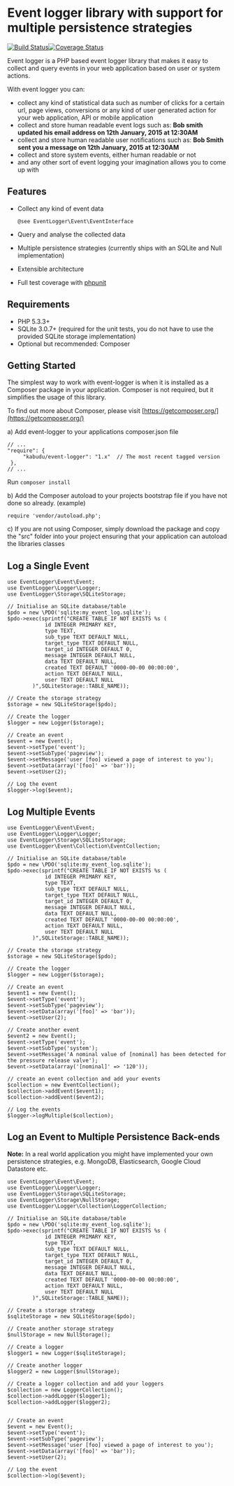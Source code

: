 # Event logger library with support for multiple persistence strategies
[![Build Status](https://travis-ci.org/kabudu/event-logger.svg?branch=master)](https://travis-ci.org/kabudu/event-logger)[![Coverage Status](https://coveralls.io/repos/kabudu/event-logger/badge.svg)](https://coveralls.io/r/kabudu/event-logger)

Event logger is a PHP based event logger library that makes it easy to collect and query events in your web application based on user or system actions.

With event logger you can:

- collect any kind of statistical data such as number of clicks for a certain url, page views, conversions or any kind of user generated action for your web application, API or mobile application
- collect and store human readable event logs such as: **Bob smith updated his email address on 12th January, 2015 at 12:30AM**
- collect and store human readable user notifications such as: **Bob Smith sent you a message on 12th January, 2015 at 12:30AM**
- collect and store system events, either human readable or not
- and any other sort of event logging your imagination allows you to come up with

## Features

- Collect any kind of event data

    `@see EventLogger\Event\EventInterface`

- Query and analyse the collected data
- Multiple persistence strategies (currently ships with an SQLite and Null implementation)
- Extensible architecture
- Full test coverage with [phpunit](https://phpunit.de/)

## Requirements

- PHP 5.3.3+
- SQLite 3.0.7+ (required for the unit tests, you do not have to use the provided SQLite storage implementation)
- Optional but recommended: Composer

## Getting Started

The simplest way to work with event-logger is when it is installed as a Composer package in your application. Composer is not required, but it simplifies the usage of this library.

To find out more about Composer, please visit [https://getcomposer.org/](https://getcomposer.org/)

a) Add event-logger to your applications composer.json file

```
// ...
"require": {
     "kabudu/event-logger": "1.x"  // The most recent tagged version
 },
// ...
```

Run `composer install`

b) Add the Composer autoload to your projects bootstrap file if you have not done so already. (example)

`require 'vendor/autoload.php';`

c) If you are not using Composer, simply download the package and copy the "src" folder into your project ensuring that your application can autoload the libraries classes

## Log a Single Event

```
use EventLogger\Event\Event;
use EventLogger\Logger\Logger;
use EventLogger\Storage\SQLiteStorage;

// Initialise an SQLite database/table
$pdo = new \PDO('sqlite:my_event_log.sqlite');
$pdo->exec(sprintf("CREATE TABLE IF NOT EXISTS %s (
            id INTEGER PRIMARY KEY,
            type TEXT,
            sub_type TEXT DEFAULT NULL,
            target_type TEXT DEFAULT NULL,
            target_id INTEGER DEFAULT 0,
            message INTEGER DEFAULT NULL,
            data TEXT DEFAULT NULL,
            created TEXT DEFAULT '0000-00-00 00:00:00',
            action TEXT DEFAULT NULL,
            user TEXT DEFAULT NULL
        )",SQLiteStorage::TABLE_NAME));

// Create the storage strategy
$storage = new SQLiteStorage($pdo);

// Create the logger
$logger = new Logger($storage);

// Create an event
$event = new Event();
$event->setType('event');
$event->setSubType('pageview');
$event->setMessage('user [foo] viewed a page of interest to you');
$event->setData(array('[foo]' => 'bar'));
$event->setUser(2);

// Log the event
$logger->log($event);
```

## Log Multiple Events

```
use EventLogger\Event\Event;
use EventLogger\Logger\Logger;
use EventLogger\Storage\SQLiteStorage;
use EventLogger\Event\Collection\EventCollection;

// Initialise an SQLite database/table
$pdo = new \PDO('sqlite:my_event_log.sqlite');
$pdo->exec(sprintf("CREATE TABLE IF NOT EXISTS %s (
            id INTEGER PRIMARY KEY,
            type TEXT,
            sub_type TEXT DEFAULT NULL,
            target_type TEXT DEFAULT NULL,
            target_id INTEGER DEFAULT 0,
            message INTEGER DEFAULT NULL,
            data TEXT DEFAULT NULL,
            created TEXT DEFAULT '0000-00-00 00:00:00',
            action TEXT DEFAULT NULL,
            user TEXT DEFAULT NULL
        )",SQLiteStorage::TABLE_NAME));

// Create the storage strategy
$storage = new SQLiteStorage($pdo);

// Create the logger
$logger = new Logger($storage);

// Create an event
$event1 = new Event();
$event->setType('event');
$event->setSubType('pageview');
$event->setData(array('[foo]' => 'bar'));
$event->setUser(2);

// Create another event
$event2 = new Event();
$event->setType('event');
$event->setSubType('system');
$event->setMessage('A nominal value of [nominal] has been detected for the pressure release valve');
$event->setData(array('[nominal]' => '120'));

// create an event collection and add your events
$collection = new EventCollection();
$collection->addEvent($event1);
$collection->addEvent($event2);

// Log the events
$logger->logMultiple($collection);
```

## Log an Event to Multiple Persistence Back-ends

**Note:** In a real world application you might have implemented your own persistence strategies, e.g. MongoDB, Elasticsearch, Google Cloud Datastore etc.

```
use EventLogger\Event\Event;
use EventLogger\Logger\Logger;
use EventLogger\Storage\SQLiteStorage;
use EventLogger\Storage\NullStorage;
use EventLogger\Logger\Collection\LoggerCollection;

// Initialise an SQLite database/table
$pdo = new \PDO('sqlite:my_event_log.sqlite');
$pdo->exec(sprintf("CREATE TABLE IF NOT EXISTS %s (
            id INTEGER PRIMARY KEY,
            type TEXT,
            sub_type TEXT DEFAULT NULL,
            target_type TEXT DEFAULT NULL,
            target_id INTEGER DEFAULT 0,
            message INTEGER DEFAULT NULL,
            data TEXT DEFAULT NULL,
            created TEXT DEFAULT '0000-00-00 00:00:00',
            action TEXT DEFAULT NULL,
            user TEXT DEFAULT NULL
        )",SQLiteStorage::TABLE_NAME));

// Create a storage strategy
$sqliteStorage = new SQLiteStorage($pdo);

// Create another storage strategy
$nullStorage = new NullStorage();

// Create a logger
$logger1 = new Logger($sqliteStorage);

// Create another logger
$logger2 = new Logger($nullStorage);

// Create a logger collection and add your loggers
$collection = new LoggerCollection();
$collection->addLogger($logger1);
$collection->addLogger($logger2);


// Create an event
$event = new Event();
$event->setType('event');
$event->setSubType('pageview');
$event->setMessage('user [foo] viewed a page of interest to you');
$event->setData(array('[foo]' => 'bar'));
$event->setUser(2);

// Log the event
$collection->log($event);
```
